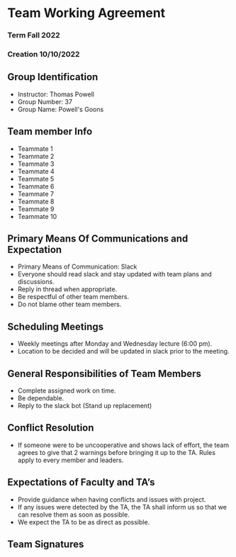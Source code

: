 # Team Working Agreement
### Term Fall 2022
### Creation 10/10/2022

## Group Identification
- Instructor: Thomas Powell
- Group Number: 37
- Group Name: Powell's Goons

## Team member Info
- Teammate 1
- Teammate 2
- Teammate 3
- Teammate 4
- Teammate 5
- Teammate 6
- Teammate 7
- Teammate 8
- Teammate 9
- Teammate 10

## Primary Means Of Communications and Expectation
- Primary Means of Communication: Slack
- Everyone should read slack and stay updated with team plans and discussions.
- Reply in thread when appropriate.
- Be respectful of other team members.
- Do not blame other team members.

## Scheduling Meetings
- Weekly meetings after Monday and Wednesday lecture (6:00 pm).
- Location to be decided and will be updated in slack prior to the meeting.

## General Responsibilities of Team Members
- Complete assigned work on time.
- Be dependable.
- Reply to the slack bot (Stand up replacement)

## Conflict Resolution
- If someone were to be uncooperative and shows lack of effort, the team agrees to give that 2 warnings before bringing it up to the TA. Rules apply to every member and leaders.

## Expectations of Faculty and TA’s
- Provide guidance when having conflicts and issues with project.
- If any issues were detected by the TA, the TA shall inform us so that we can resolve them as soon as possible.
- We expect the TA to be as direct as possible.

## Team Signatures